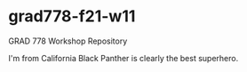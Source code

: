 # grad778-f21-w11
GRAD 778 Workshop Repository

I'm from California
Black Panther is clearly the best superhero.
